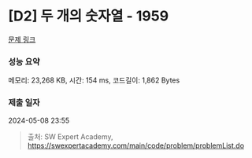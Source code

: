 # [D2] 두 개의 숫자열 - 1959 

[문제 링크](https://swexpertacademy.com/main/code/problem/problemDetail.do?contestProbId=AV5PpoFaAS4DFAUq) 

### 성능 요약

메모리: 23,268 KB, 시간: 154 ms, 코드길이: 1,862 Bytes

### 제출 일자

2024-05-08 23:55



> 출처: SW Expert Academy, https://swexpertacademy.com/main/code/problem/problemList.do
